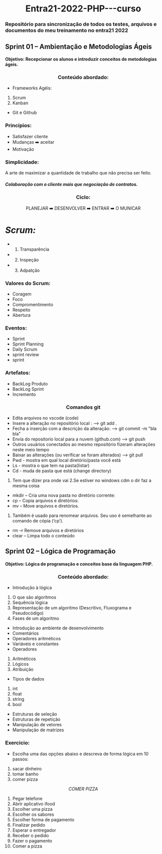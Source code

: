 <div align="center">

# Entra21-2022-PHP---curso
</div>

### Repositório para sincronização de todos os testes, arquivos e documentos do meu treinamento no entra21 2022

## Sprint 01 – Ambientação e Metodologias Ágeis

#### Objetivo: Recepcionar os alunos e introduzir conceitos de metodologias ágeis.

<div align="center">

### Conteúdo abordado:
</div>

* Frameworks Agéis:
 1. Scrum
 2. Kanban
* Git e Github

### Princípios:

- Satisfazer cliente
- Mudanças ➡️ aceitar
- Motivação

### Simplicidade:
A arte de maximizar a quantidade de trabalho que não precisa ser feito.

#### *Colaboração com o cliente mais que negociação de contratos.*

<div align="center">

### Ciclo:

PLANEJAR ➡️ DESENVOLVER ➡️ ENTRAR️ ➡️ O MUNICAR</div>

# *Scrum:*
* 1. Transparência
* 2. Inspeção
* 3. Adpatção

### Valores do Scrum:
- Coragem
- Foco
- Compromentimento 
- Respeito
- Abertura

### Eventos:

- Sprint
- Sprint Planning
- Daily Scrum
- sprint review
- sprint

### Artefatos:

- BackLog Produto
- BackLog Sprint
- Incremento

<div align="center">

### Comandos git
</div>

* Edita arquivos no vscode (code)
* Insere a alteração no repositório local : --> git add .
* Fecha a inserção com a descrição da alteração: --> git commit -m "bla bla" 
* Envia do repositorio local para a nuvem (github.com) --> git push 
* Outros usuários conectados ao mesmo repositório fizeram alterações neste meio tempo
* Baixar as alterações (ou verificar se foram alterados) --> git pull
* Pwd - mostra em qual local diretório/pasta você está
* Ls - mostra o que tem na pasta(listar)
* Cd - muda de pasta que está (change directory)
 1. Tem que dizer pra onde vai
 2.Se estiver no windows cdm o dir faz a mesma coisa
* mkdir – Cria uma nova pasta no diretório corrente:
* cp – Copia arquivos e diretórios:
* mv – Move arquivos e diretórios. 
 1. Também é usado para renomear arquivos.  Seu uso é semelhante ao comando de cópia (‘cp’).
* rm –r Remove arquivos e diretórios
* clear – Limpa todo o conteúdo 

## Sprint 02 – Lógica de Programação

#### Objetivo: Lógica de programação e conceitos base da linguagem PHP.

<div align="center">

### Conteúdo abordado:</div>

* Introdução à lógica
 1. O que são algoritmos
 2. Sequência lógica
 3. Representação de um algoritmo (Descritivo, Fluxograma e Pseudocódigo)
 4. Fases de um algoritmo
* Introdução ao ambiente de desenvolvimento
* Comentários
* Operadores aritméticos
* Variáveis e constantes
* Operadores
 1. Aritméticos
 2. Lógicos
 3. Atribuição
* Tipos de dados
 1. int
 2. float
 3. string
 4. bool
* Estruturas de seleção
* Estruturas de repetição
* Manipulação de vetores
* Manipulação de matrizes

### Exercicio:

* Escolha uma das opções abaixo e descreva de forma lógica em 10 passos:
 1. sacar dinheiro
 2. tomar banho
 3. comer pizza

*<div align="center">
COMER PIZZA</div>*

1. Pegar telefone
2. Abrir aplicativo ifood
3. Escolher uma pizza
4. Escolher os sabores
5. Escolher forma de pagamento
6. Finalizar pedido
7. Esperar o entregador
8. Receber o pedido
9. Fazer o pagamento
10. Comer a pizza
